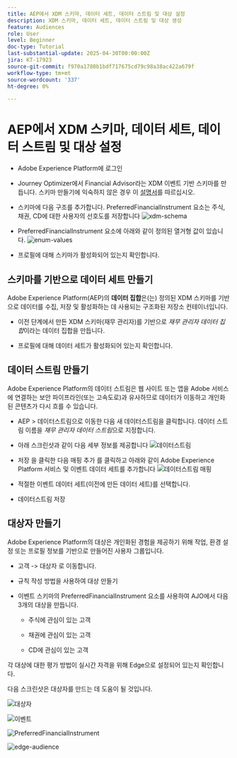 ```yaml
---
title: AEP에서 XDM 스키마, 데이터 세트, 데이터 스트림 및 대상 설정
description: XDM 스키마, 데이터 세트, 데이터 스트림 및 대상 생성
feature: Audiences
role: User
level: Beginner
doc-type: Tutorial
last-substantial-update: 2025-04-30T00:00:00Z
jira: KT-17923
source-git-commit: f970a1780b1bdf717675cd79c98a38ac422a679f
workflow-type: tm+mt
source-wordcount: '337'
ht-degree: 0%

---
```



# AEP에서 XDM 스키마, 데이터 세트, 데이터 스트림 및 대상 설정

* Adobe Experience Platform에 로그인

* Journey Optimizer에서 Financial Advisor라는 XDM 이벤트 기반 스키마를 만듭니다. 스키마 만들기에 익숙하지 않은 경우 이 [설명서](https://experienceleague.adobe.com/en/docs/experience-platform/xdm/tutorials/create-schema-ui)를 따르십시오.

* 스키마에 다음 구조를 추가합니다. PreferredFinancialInstrument 요소는 주식, 채권, CD에 대한 사용자의 선호도를 저장합니다
  ![xdm-schema](assets/xdm-schema.png)

* PreferredFinancialInstrument 요소에 아래와 같이 정의된 열거형 값이 있습니다.
  ![enum-values](assets/enum-values.png)

* 프로필에 대해 스키마가 활성화되어 있는지 확인합니다.

## 스키마를 기반으로 데이터 세트 만들기

Adobe Experience Platform(AEP)의 **데이터 집합**&#x200B;은(는) 정의된 XDM 스키마를 기반으로 데이터를 수집, 저장 및 활성화하는 데 사용되는 구조화된 저장소 컨테이너입니다.

* 이전 단계에서 만든 XDM 스키마(재무 관리자)를 기반으로 _재무 관리자 데이터 집합_&#x200B;이라는 데이터 집합을 만듭니다.

* 프로필에 대해 데이터 세트가 활성화되어 있는지 확인합니다.

## 데이터 스트림 만들기

Adobe Experience Platform의 데이터 스트림은 웹 사이트 또는 앱을 Adobe 서비스에 연결하는 보안 파이프라인(또는 고속도로)과 유사하므로 데이터가 이동하고 개인화된 콘텐츠가 다시 흐를 수 있습니다.

* AEP > 데이터스트림으로 이동한 다음 새 데이터스트림을 클릭합니다. 데이터 스트림 이름을 _재무 관리자 데이터 스트림_&#x200B;으로 지정합니다.

* 아래 스크린샷과 같이 다음 세부 정보를 제공합니다
  ![데이터스트림](assets/datastream.png)
* 저장 을 클릭한 다음 매핑 추가 를 클릭하고 아래와 같이 Adobe Experience Platform 서비스 및 이벤트 데이터 세트를 추가합니다
  ![데이터스트림 매핑](assets/datastream-service.png)

* 적절한 이벤트 데이터 세트(이전에 만든 데이터 세트)를 선택합니다.

* 데이터스트림 저장

## 대상자 만들기

Adobe Experience Platform의 대상은 개인화된 경험을 제공하기 위해 작업, 환경 설정 또는 프로필 정보를 기반으로 만들어진 사용자 그룹입니다.

* 고객 -> 대상자 로 이동합니다.
* 규칙 작성 방법을 사용하여 대상 만들기

* 이벤트 스키마의 PreferredFinancialInstrument 요소를 사용하여 AJO에서 다음 3개의 대상을 만듭니다.

   * 주식에 관심이 있는 고객

   * 채권에 관심이 있는 고객

   * CD에 관심이 있는 고객

각 대상에 대한 평가 방법이 실시간 자격을 위해 Edge으로 설정되어 있는지 확인합니다.

다음 스크린샷은 대상자를 만드는 데 도움이 될 것입니다.

![대상자](assets/rule-based-audience.png)

![이벤트](assets/event-attribute.png)


![PreferredFinancialInstrument](assets/stock-customers.png)

![edge-audience](assets/audience-edge.png)